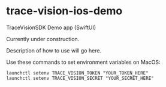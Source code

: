 # trace-vision-ios-demo
TraceVisionSDK Demo app (SwiftUI)

Currently under construction.

Description of how to use will go here.


Use these commands to set environment variables on MacOS:

```
launchctl setenv TRACE_VISION_TOKEN "YOUR_TOKEN_HERE"
launchctl setenv TRACE_VISION_SECRET "YOUR_SECRET_HERE"
```

